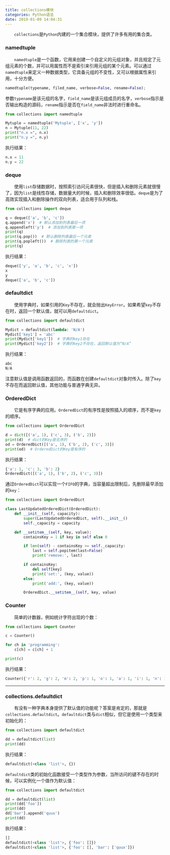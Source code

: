 ```yaml
---
title: collections模块
categories: Python语法
date: 2019-01-09 14:04:31
---
```

&emsp;&emsp;`collections`是`Python`内建的一个集合模块，提供了许多有用的集合类。<!--more-->

### namedtuple

&emsp;&emsp;`namedtuple`是一个函数，它用来创建一个自定义的元组对象，并且规定了元组元素的个数，并可以用属性而不是索引来引用元组的某个元素。可以通过`namedtuple`来定义一种数据类型，它具备元组的不变性，又可以根据属性来引用，十分方便。

``` python
namedtuple(typename, filed_name, verbose=False, rename=False);
```

参数`typename`是该元组的名字，`field_name`是该元组成员的名字，`verbose`指示是否输出构造的源码，`rename`指示是否在`field_name`非法时进行重命名。

``` python
from collections import namedtuple

Mytuple = namedtuple('Mytuple', ['x', 'y'])
n = Mytuple(11, 22)
print("n.x =", n.x)
print("n.y =", n.y)
```

执行结果：

``` python
n.x = 11
n.y = 22
```

### deque

&emsp;&emsp;使用`list`存储数据时，按照索引访问元素很快，但是插入和删除元素就很慢了，因为`list`是线性存储，数据量大的时候，插入和删除效率很低。`deque`是为了高效实现插入和删除操作的双向列表，适合用于队列和栈。

``` python
from collections import deque

q = deque(['a', 'b', 'c'])
q.append('x')  # 默认添加到列表最后一项
q.appendleft('y')  # 添加到列表第一项
print(q)
print(q.pop())  # 默认删除列表最后一个元素
print(q.popleft())  # 删除列表的第一个元素
print(q)
```

执行结果：

``` python
deque(['y', 'a', 'b', 'c', 'x'])
x
y
deque(['a', 'b', 'c'])
```

### defaultdict

&emsp;&emsp;使用字典时，如果引用的`Key`不存在，就会抛出`KeyError`。如果希望`key`不存在时，返回一个默认值，就可以用`defaultdict`。

``` python
from collections import defaultdict

Mydict = defaultdict(lambda: 'N/A')
Mydict['key1'] = 'abc'
print(Mydict['key1'])  # 字典的key1存在
print(Mydict['key2'])  # 字典的key2不存在，返回默认值为“N/A”
```

执行结果：

``` python
abc
N/A
```

注意默认值是调用函数返回的，而函数在创建`defaultdict`对象时传入。除了`key`不存在而返回默认值，其他功能与普通字典无异。

### OrderedDict

&emsp;&emsp;它是有序字典的应用。`OrderedDict`的有序性是按照插入的顺序，而不是`key`的顺序。

``` python
from collections import OrderedDict

d = dict([('a', 1), ('c', 3), ('b', 2)])
print(d)  # dict的Key是无序的
od = OrderedDict([('a', 1), ('b', 2), ('c', 3)])
print(od)  # OrderedDict的Key是有序的
```

执行结果：

``` python
{'a': 1, 'c': 3, 'b': 2}
OrderedDict([('a', 1), ('b', 2), ('c', 3)])
```

通过`OrderedDict`可以实现一个`FIFO`的字典，当容量超出限制后，先删除最早添加的`key`：

``` python
from collections import OrderedDict

class LastUpdatedOrderedDict(OrderedDict):
    def __init__(self, capacity):
        super(LastUpdatedOrderedDict, self).__init__()
        self._capacity = capacity

    def __setitem__(self, key, value):
        containsKey = 1 if key in self else 0

        if len(self) - containsKey >= self._capacity:
            last = self.popitem(last=False)
            print('remove:', last)

        if containsKey:
            del self[key]
            print('set:', (key, value))
        else:
            print('add:', (key, value))

        OrderedDict.__setitem__(self, key, value)
```

### Counter

&emsp;&emsp;简单的计数器，例如统计字符出现的个数：

``` python
from collections import Counter

c = Counter()

for ch in 'programming':
    c[ch] = c[ch] + 1

print(c)
```

执行结果：

``` python
Counter({'r': 2, 'g': 2, 'm': 2, 'p': 1, 'o': 1, 'a': 1, 'i': 1, 'n': 1})
```

---

### collections.defaultdict

&emsp;&emsp;有没有一种字典本身提供了默认值的功能呢？答案是肯定的，那就是`collections.defaultdict`。`defaultdict`类与`dict`相似，但它是使用一个类型来初始化的：

``` python
from collections import defaultdict

dd = defaultdict(list)
print(dd)
```

执行结果：

``` python
defaultdict(<class 'list'>, {})
```

`defaultdict`类的初始化函数接受一个类型作为参数，当所访问的键不存在的时候，可以实例化一个值作为默认值：

``` python
from collections import defaultdict

dd = defaultdict(list)
print(dd['foo'])
print(dd)
dd['bar'].append('quux')
print(dd)
```

执行结果：

``` python
[]
defaultdict(<class 'list'>, {'foo': []})
defaultdict(<class 'list'>, {'foo': [], 'bar': ['quux']})
```